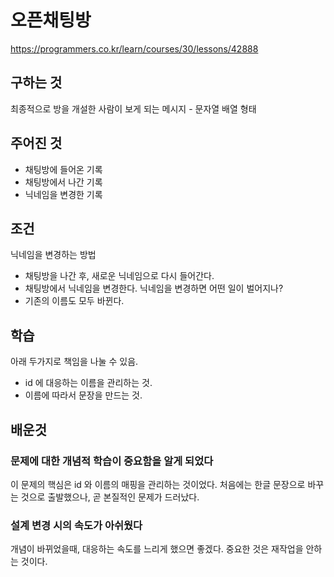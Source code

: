 # 오픈채팅방
https://programmers.co.kr/learn/courses/30/lessons/42888
## 구하는 것
최종적으로 방을 개설한 사람이 보게 되는 메시지 - 문자열 배열 형태
## 주어진 것
- 채팅방에 들어온 기록
- 채팅방에서 나간 기록
- 닉네임을 변경한 기록
## 조건
닉네임을 변경하는 방법
- 채팅방을 나간 후, 새로운 닉네임으로 다시 들어간다. 
- 채팅방에서 닉네임을 변경한다. 
닉네임을 변경하면 어떤 일이 벌어지나?
- 기존의 이름도 모두 바뀐다. 
## 학습
아래 두가지로 책임을 나눌 수 있음. 
- id 에 대응하는 이름을 관리하는 것.
- 이름에 따라서 문장을 만드는 것.

## 배운것
### 문제에 대한 개념적 학습이 중요함을 알게 되었다
이 문제의 핵심은 id 와 이름의 매핑을 관리하는 것이었다.
처음에는 한글 문장으로 바꾸는 것으로 출발했으나, 곧 본질적인 문제가 드러났다.
### 설계 변경 시의 속도가 아쉬웠다
개념이 바뀌었을때, 대응하는 속도를 느리게 했으면 좋겠다.
중요한 것은 재작업을 안하는 것이다. 

